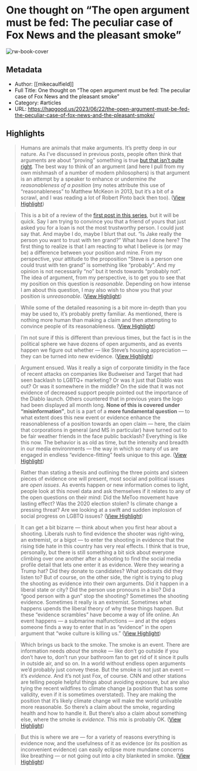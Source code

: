 # One thought on “The open argument must be fed: The peculiar case of Fox News and the pleasant smoke”

![rw-book-cover](https://substackcdn.com/image/fetch/w_1456,c_limit,f_auto,q_auto:good,fl_progressive:steep/https%3A%2F%2Fsubstack-post-media.s3.amazonaws.com%2Fpublic%2Fimages%2F42e84f44-1242-489c-93cd-3c4565cf1eb4_1902x1080.png)

## Metadata
- Author: [[mikecaulfield]]
- Full Title: One thought on “The open argument must be fed: The peculiar case of Fox News and the pleasant smoke”
- Category: #articles
- URL: https://hapgood.us/2023/06/22/the-open-argument-must-be-fed-the-peculiar-case-of-fox-news-and-the-pleasant-smoke/

## Highlights

> Humans are animals that make arguments. It’s pretty deep in our nature. As I’ve discussed in previous posts, people often think that arguments are about “proving” something is true [but that isn’t quite right](https://mikecaulfield.substack.com/p/reasonableness-2-what-are-we-defending?utm_source=profile&utm_medium=reader2). The best way to think of an argument (and here I pull from my own mishmash of a number of modern philosophers) is that argument is an attempt by a speaker to enhance or undermine *the reasonableness of a position* (my notes attribute this use of “reasonableness” to Matthew McKeon in 2013, but it’s a bit of a scrawl, and I was reading a lot of Robert Pinto back then too). ([View Highlight](https://read.readwise.io/read/01h5zf0g0vjscbysdq42dezebd))


> This is a bit of a review of the [first post in this series](https://mikecaulfield.substack.com/p/lets-talk-about-open-claims-endless), but it will be quick. Say I am trying to convince you that a friend of yours that just asked you for a loan is not the most trustworthy person. I could just say that. And maybe I do, maybe I blurt that out. “Is Jake really the person you want to trust with ten grand?”
>  What have I done here? The first thing to realize is that I am reacting to what I believe is (or may be) a difference between your position and mine. From my perspective, your attitude to the proposition “Steve is a person one could trust with ten grand” is something like “probably”. And my opinion is not necessarily “no” but it tends towards “probably not”. The idea of argument, from my perspective, is to get you to see that my position on this question is *reasonable*. Depending on how intense I am about this question, I may also wish to show you that your position is *unreasonable*. ([View Highlight](https://read.readwise.io/read/01h5zf31830zfb1305zz97670g))


> While some of the detailed reasoning is a bit more in-depth than you may be used to, it’s probably pretty familiar. As mentioned, there is nothing more human than making a claim and then attempting to convince people of its reasonableness. ([View Highlight](https://read.readwise.io/read/01h5zf39t64117t7pv2vm5k6zr))


> I’m not sure if this is different than previous times, but the fact is in the political sphere we have dozens of open arguments, and as events happen we figure out whether — like Steve’s housing appreciation — they can be turned into new evidence. ([View Highlight](https://read.readwise.io/read/01h5zf5bj3jey4b23efb3jm0cb))


> Argument ensued. Was it really a sign of corporate timidity in the face of recent attacks on companies like Budweiser and Target that had seen backlash to LGBTQ+ marketing? Or was it just that Diablo was out? Or was it somewhere in the middle?
>  On the side that it was not evidence of decreased support people pointed out the importance of the Diablo launch. Others countered that in previous years the logo had been displayed all month long. **None of this is covered under “misinformation”**, but is a part of a **more fundamental question** — to what extent does this new event or evidence enhance the reasonableness of a position towards an open claim — here, the claim that corporations in general (and MS in particular) have turned out to be fair weather friends in the face public backlash?
>  Everything is like this now. The behavior is as old as time, but the intensity and breadth in our media environments — the way in which so many of us are engaged in endless “evidence-fitting” feels unique to this age. ([View Highlight](https://read.readwise.io/read/01h5zf71b5qy919qcfz546z8b2))


> Rather than stating a thesis and outlining the three points and sixteen pieces of evidence one will present, most social and political issues are *open issues*. As events happen or new information comes to light, people look at this novel data and ask themselves if it relates to any of the open questions on their mind: Did the MeToo movement have lasting effect? Was the 2020 election stolen? Is climate change a pressing threat? Are we looking at a swift and sudden implosion of social progress on LGBTQ issues? ([View Highlight](https://read.readwise.io/read/01h5zf82dds1ntfwvjsxgm57rz))


> It can get a bit bizarre — think about when you first hear about a shooting. Liberals rush to find evidence the shooter was right-wing, an extremist, or a bigot — to enter the shooting in evidence that the rising tide hate in this country has very real effects. I think that is true, personally, but there is still something a bit sick about everyone climbing over one another after a shooting to find the social media profile detail that lets one enter it as evidence. Were they wearing a Trump hat? Did they donate to candidates? What podcasts did they listen to?
>  But of course, on the other side, the right is trying to plug the shooting as evidence into their own arguments. Did it happen in a liberal state or city? Did the person use pronouns in a bio? Did a “good person with a gun” stop the shooting?
>  Sometimes the shooting evidence. Sometimes it really is an extremist. Sometimes what happens upends the liberal theory of why these things happen.
>  But these “evidence scrambles” have become a way of life online. An event happens — a submarine malfunctions — and at the edges someone finds a way to enter that in as “evidence” in the open argument that “woke culture is killing us.” ([View Highlight](https://read.readwise.io/read/01h5zfgdeaa65b0d7cn6nr5vsk))


> Which brings us back to the smoke. The smoke is an event. There are information needs *about* the smoke — like don’t go outside if you don’t have to, don’t run your bathroom fan to get rid of it since it pulls in outside air, and so on. In a world without endless open arguments we’d probably just convey these.
>  But the smoke is not just an event — it’s *evidence*. And it’s not just Fox, of course. CNN and other stations are telling people helpful things about avoiding exposure, but are also tying the recent wildfires to climate change (a position that has some validity, even if it is sometimes overstated). They are making the position that it’s likely climate change will make the world unlivable more reasonable. So there’s a claim about the smoke, regarding health and how to handle it. But there’s also a claim about something else, where the smoke is *evidence.* This mix is probably OK. ([View Highlight](https://read.readwise.io/read/01h5zfj0q9rrgjy0kt10kdsn81))


> But this is where we are — for a variety of reasons everything is evidence now, and the usefulness of it as evidence (or its position as inconvenient evidence) can easily eclipse more mundane concerns like breathing — or not going out into a city blanketed in smoke. ([View Highlight](https://read.readwise.io/read/01h5zg1bbw356e5t2kgw2y0bwp))


